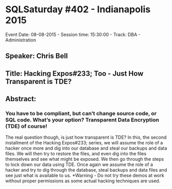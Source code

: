 # SQLSaturday #402 - Indianapolis 2015
Event Date: 08-08-2015 - Session time: 15:30:00 - Track: DBA - Administration
## Speaker: Chris Bell
## Title: Hacking Expos#233; Too - Just How Transparent is TDE?
## Abstract:
### You have to be compliant, but can’t change source code, or SQL code. What’s your option? Transparent Data Encryption (TDE) of course! 
The real question though, is just how transparent is TDE?
In this, the second installment of the Hacking Expos#233; series, we will assume the role of a hacker once more and dig into our database and steal our backups and data files. We will then try to restore the files, and even dig into the files themselves and see what might be exposed.
We then go through the steps to lock down our data using TDE.
Once again we assume the role of a hacker and try to dig through the database, steal backups and data files and see just what is available to us.
*Warning - Do not try these demos at work without proper permissions as some actual hacking techniques are used.

